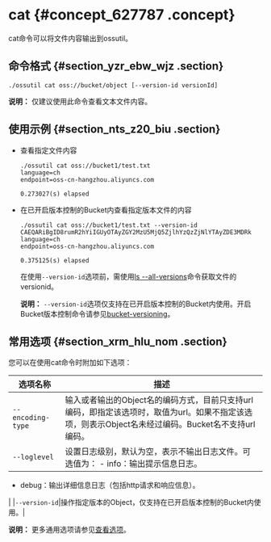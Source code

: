 # cat {#concept_627787 .concept}

cat命令可以将文件内容输出到ossutil。

## 命令格式 {#section_yzr_ebw_wjz .section}

``` {#codeblock_30l_i7m_kzg}
./ossutil cat oss://bucket/object [--version-id versionId]
```

**说明：** 仅建议使用此命令查看文本文件内容。

## 使用示例 {#section_nts_z20_biu .section}

-   查看指定文件内容

    ``` {#codeblock_nix_yyg_zzw}
    ./ossutil cat oss://bucket1/test.txt
    language=ch
    endpoint=oss-cn-hangzhou.aliyuncs.com
    
    0.273027(s) elapsed
    ```

-   在已开启版本控制的Bucket内查看指定版本文件的内容

    ``` {#codeblock_87v_sly_2oa}
    ./ossutil cat oss://bucket1/test.txt --version-id  CAEQARiBgID8rumR2hYiIGUyOTAyZGY2MzU5MjQ5ZjlhYzQzZjNlYTAyZDE3MDRk
    language=ch
    endpoint=oss-cn-hangzhou.aliyuncs.com
    
    0.375125(s) elapsed
    ```

    在使用`--version-id`选项前，需使用[ls --all-versions](cn.zh-CN/ossutil多版本文档/常用命令/ls.md#li_694_77a_018)命令获取文件的versionid。

    **说明：** `--version-id`选项仅支持在已开启版本控制的Bucket内使用。开启Bucket版本控制命令请参见[bucket-versioning](cn.zh-CN/ossutil多版本文档/常用命令/bucket-versioning.md#)。


## 常用选项 {#section_xrm_hlu_nom .section}

您可以在使用cat命令时附加如下选项：

|选项名称|描述|
|----|--|
|`--encoding-type`|输入或者输出的Object名的编码方式，目前只支持url编码，即指定该选项时，取值为url。如果不指定该选项，则表示Object名未经过编码。Bucket名不支持url编码。|
|`--loglevel`|设置日志级别，默认为空，表示不输出日志文件。可选值为： -   info：输出提示信息日志。
-   debug：输出详细信息日志（包括http请求和响应信息）。

 |
|`--version-id`|操作指定版本的Object，仅支持在已开启版本控制的Bucket内使用。|

**说明：** 更多通用选项请参见[查看选项](cn.zh-CN/ossutil多版本文档/查看选项.md#)。

